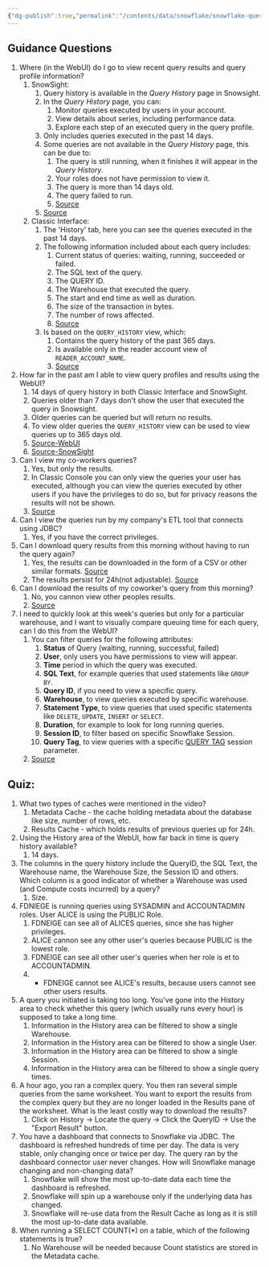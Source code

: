 ```yaml
---
{"dg-publish":true,"permalink":"/contents/data/snowflake/snowflake-query-and-results-history/","tags":["Snowflake","SQL","History"],"created":"2024-01-03T16:14:01.372+01:00","updated":"2024-01-03T17:30:25.535+01:00"}
---
```



## Guidance Questions

1. Where (in the WebUI) do I go to view recent query results and query profile information?
	1. SnowSight:
		1. Query history is available in the *Query History* page in Snowsight.
		2. In the *Query History* page, you can:
			1. Monitor queries executed by users in your account.
			2. View details about series, including performance data. 
			3. Explore each step of an executed query in the query profile. 
		3. Only includes queries executed in the past 14 days. 
		4. Some queries are not available in the *Query History* page, this can be due to:
			1. The query is still running, when it finishes it will appear in the *Query History*.
			2. Your roles does not have permission to view it.
			3. The query is more than 14 days old.
			4. The query failed to run.
			5. [Source](https://docs.snowflake.com/en/user-guide/ui-snowsight-activity#label-snowsight-query-details-unavailable)
		5. [Source](https://docs.snowflake.com/en/user-guide/ui-snowsight-activity#query-history)
	2. Classic Interface:
		1. The 'History' tab, here you can see the queries executed in the past 14 days.
		2. The following information included about each query includes:
			1. Current status of queries: waiting, running, succeeded or failed.
			2. The SQL text of the query.
			3. The QUERY ID.
			4. The Warehouse that executed the query.
			5. The start and end time as well as duration.
			6. The size of the transaction in bytes.
			7. The number of rows affected.
			8. [Source](https://docs.snowflake.com/en/user-guide/ui-history)
		3. Is based on the `QUERY_HISTORY` view, which: 
			1. Contains the query history of the past 365 days.
			2. Is available only in the reader account view of `READER_ACCOUNT_NAME`.
			3. [Source](https://docs.snowflake.com/en/sql-reference/account-usage/query_history)
2. How far in the past am I able to view query profiles and results using the WebUI?
	1. 14 days of query history in both Classic Interface and SnowSight.
	2. Queries older than 7 days don't show the user that executed the query in Snowsight.
	3. Older queries can be queried but will return no results.
	4. To view older queries the `QUERY_HISTORY` view can be used to view queries up to 365 days old.
	5. [Source-WebUI](https://docs.snowflake.com/en/user-guide/ui-history#overview-of-features)
	6. [Source-SnowSight](https://docs.snowflake.com/en/user-guide/ui-snowsight-activity#query-history)
3. Can I view my co-workers queries?
	1. Yes, but only the results.
	2. In Classic Console you can only view the queries your user has executed, although you can view the queries executed by other users if you have the privileges to do so, but for privacy reasons the results will not be shown. 
	3. [Source](https://docs.snowflake.com/en/user-guide/ui-history#viewing-query-details-and-results)
4. Can I view the queries run by my company's ETL tool that connects using JDBC?
	1. Yes, if you have the correct privileges. 
5. Can I download query results from this morning without having to run the query again?
	1. Yes, the results can be downloaded in the form of a CSV or other similar formats. [Source](https://docs.snowflake.com/en/user-guide/ui-history#viewing-query-details-and-results)
	2. The results persist for 24h(not adjustable). [Source](https://docs.snowflake.com/en/user-guide/querying-persisted-results)
6. Can I download the results of my coworker's query from this morning?
	1. No, you cannon view other peoples results.
	2. [Source](https://docs.snowflake.com/en/user-guide/ui-history#viewing-query-details-and-results)
7. I need to quickly look at this week's queries but only for a particular warehouse, and I want to visually compare queuing time for each query, can I do this from the WebUI?
	1. You can filter queries for the following attributes:
		1. **Status** of Query (waiting, running, successful, failed)
		2. **User**, only users you have permissions to view will appear.
		3. **Time** period in which the query was executed.
		4. **SQL Text**, for example queries that used statements like `GROUP BY`.
		5. **Query ID**, if you need to view a specific query.
		6. **Warehouse**, to view queries executed by specific warehouse.
		7. **Statement Type**, to view queries that used specific statements like `DELETE`, `UPDATE`, `INSERT` or `SELECT`. 
		8. **Duration**, for example to look for long running queries.
		9. **Session ID**, to filter based on specific Snowflake Session. 
		10. **Query Tag**, to view queries with a specific [QUERY TAG](https://docs.snowflake.com/en/sql-reference/parameters#label-query-tag) session parameter. 
	2. [Source](https://docs.snowflake.com/en/user-guide/ui-snowsight-activity#query-history)

## Quiz:
1. What two types of caches were mentioned in the video?
	1. Metadata Cache - the cache holding metadata about the database like size, number of rows, etc.
	2. Results Cache - which holds results of previous queries up for 24h. 
2. Using the History area of the WebUI, how far back in time is query history available? 
	1. 14 days.
3. The columns in the query history include the QueryID, the SQL Text, the Warehouse name, the Warehouse Size, the Session ID and others. Which column is a good indicator of whether a Warehouse was used (and Compute costs incurred) by a query?
	1. Size.
4. FDNIEGE is running queries using SYSADMIN and ACCOUNTADMIN roles. User ALICE is using the PUBLIC Role. 
	1. FDNEIGE can see all of ALICES queries, since she has higher privileges.
	2. ALICE cannon see any other user's queries because PUBLIC is the lowest role.
	3. FDNEIGE can see all other user's queries when her role is et to ACCOUNTADMIN.
	4. * FDNEIGE cannot see ALICE's results, because users cannot see other users results. 
5. A query you initiated is taking too long. You've gone into the History area to check whether this query (which usually runs every hour) is supposed to take a long time.
	1. Information in the History area can be filtered to show a single Warehouse.
	2. Information in the History area can be filtered to show a single User.
	3. Information in the History area can be filtered to show a single Session.
	4. Information in the History area can be filtered to show a single query times.
6. A hour ago, you ran a complex query. You then ran several simple queries from the same worksheet. You want to export the results from the complex query but they are no longer loaded in the Results pane of the worksheet. What is the least costly way to download the results? 
	1. Click on History -> Locate the query -> Click the QueryID -> Use the "Export Result" button.
7. You have a dashboard that connects to Snowflake via JDBC. The dashboard is refreshed hundreds of time per day. The data is very stable, only changing once or twice per day. The query ran by the dashboard connector user never changes. How will Snowflake manage changing and non-changing data?
	1. Snowflake will show the most up-to-date data each time the dashboard is refreshed. 
	2. Snowflake will spin up a warehouse only if the underlying data has changed. 
	3. Snowflake will re-use data from the Result Cache as long as it is still the most up-to-date data available. 
8. When running a SELECT COUNT(\*) on a table, which of the following statements is true?
	1. No Warehouse will be needed because Count statistics are stored in the Metadata cache. 